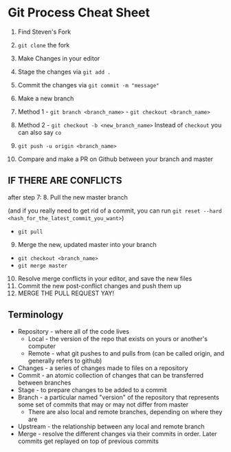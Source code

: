 # Git Process Cheat Sheet

1. Find Steven's Fork
2. `git clone` the fork
3. Make Changes in your editor
4. Stage the changes via `git add .`
5. Commit the changes via `git commit -m "message"`
6. Make a new branch
  1. Method 1
    - `git branch <branch_name>`
    - `git checkout <branch_name>`
  2. Method 2
    - `git checkout -b <new_branch_name>`
    Instead of `checkout` you can also say `co`

7. `git push -u origin <branch_name>`
8. Compare and make a PR on Github between your branch and master

## IF THERE ARE CONFLICTS
after step 7:
8. Pull the new master branch

(and if you really need to get rid of a commit, you can run `git reset --hard <hash_for_the_latest_commit_you_want>`)

  * `git pull`

9. Merge the new, updated master into your branch
  * `git checkout <branch_name>`
  * `git merge master`
10. Resolve merge conflicts in your editor, and save the new files
11. Commit the new post-conflict changes and push them up
12. MERGE THE PULL REQUEST YAY!
## Terminology

* Repository - where all of the code lives
  * Local - the version of the repo that exists on yours or another's computer
  * Remote - what git pushes to and pulls from (can be called origin, and generally refers to github)
* Changes - a series of changes made to files on a repository
* Commit - an atomic collection of changes that can be transferred between branches
* Stage - to prepare changes to be added to a commit
* Branch - a particular named "version" of the repository that represents some set of commits that may or may not differ from master
  * There are also local and remote branches, depending on where they are
* Upstream - the relationship between any local and remote branch
* Merge - resolve the different changes via their commits in order. Later commits get replayed on top of previous commits
